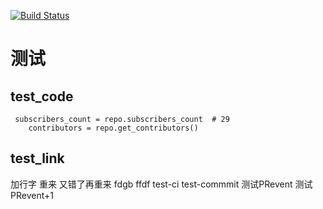 [![Build Status](https://secure.travis-ci.org/heyying/demo.png
)](http://travis-ci.org/heyying/demo)
# 测试
## test_code
```
 subscribers_count = repo.subscribers_count  # 29
    contributors = repo.get_contributors()
```
## test_link
加行字
重来
又错了再重来
fdgb
ffdf
test-ci
test-commmit
测试PRevent
测试PRevent+1
